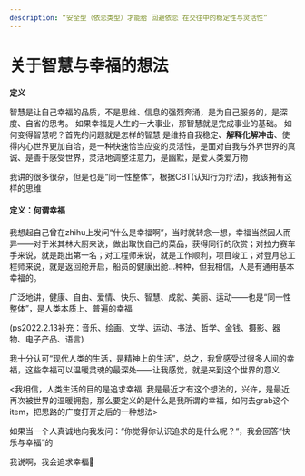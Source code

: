 ```yaml
---
description: “安全型（依恋类型）才能给 回避依恋 在交往中的稳定性与灵活性”
---
```


# 关于智慧与幸福的想法

**定义**

智慧是让自己幸福的品质，不是思维、信息的强烈奔涌，是为自己服务的，是深度、自省的思考。 如果幸福是人生的一大事业，那智慧就是完成事业的基础。 如何变得智慧呢？首先的问题就是怎样的智慧 是维持自我稳定、**解释化解冲击**、使得内心世界更加自洽，是一种快速恰当应变的灵活性，是面对自我与外界世界的真诚、是善于感受世界，灵活地调整注意力，是幽默，是爱人类爱万物

我讲的很多很杂，但是也是“同一性整体”，根据CBT(认知行为疗法)，我该拥有这样的思维

#### 定义：何谓幸福

我想起自己曾在zhihu上发问“什么是幸福啊”，当时就转念一想，幸福当然因人而异——对于米其林大厨来说，做出取悦自己的菜品，获得同行的欣赏；对拉力赛车手来说，就是跑出第一名；对工程师来说，就是工作顺利，项目竣工；对登月总工程师来说，就是返回舱开启，船员的健康出舱...种种，但我相信，人是有通用基本幸福的。

广泛地讲，健康、自由、爱情、快乐、智慧、成就、美丽、运动——也是“同一性整体”，是人类本质上、普遍的幸福

&#x20;(ps2022.2.13补充：音乐、绘画、文学、运动、书法、哲学、金钱、摄影、器物、电子产品、语言)

我十分认可“现代人类的生活，是精神上的生活”，总之，我曾感受过很多人间的幸福，这些幸福可以温暖灵魂的最深处——让我感觉，就是来到这个世界的意义

<我相信，人类生活的目的是追求幸福. 我是最近才有这个想法的，兴许，是最近再次被世界的温暖拥抱，那么要定义的是什么是我所谓的幸福，如何去grab这个item，把思路的广度打开之后的一种想法>

如果当一个人真诚地向我发问：“你觉得你认识追求的是什么呢？“，我会回答“快乐与幸福“的

我说啊，我会追求幸福🎉

